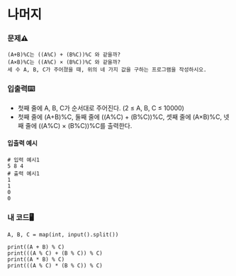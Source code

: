 # 나머지

### 문제⚠️
```
(A+B)%C는 ((A%C) + (B%C))%C 와 같을까?
(A×B)%C는 ((A%C) × (B%C))%C 와 같을까?
세 수 A, B, C가 주어졌을 때, 위의 네 가지 값을 구하는 프로그램을 작성하시오.
```

### 입출력⌨️
* 첫째 줄에 A, B, C가 순서대로 주어진다. (2 ≤ A, B, C ≤ 10000)
* 첫째 줄에 (A+B)%C, 둘째 줄에 ((A%C) + (B%C))%C, 셋째 줄에 (A×B)%C, 넷째 줄에 ((A%C) × (B%C))%C를 출력한다.

#### 입출력 예시
```
# 입력 예시1
5 8 4
# 출력 예시1
1
1
0
0
```

### 내 코드🖥️
```
A, B, C = map(int, input().split())

print((A + B) % C)
print(((A % C) + (B % C)) % C)
print((A * B) % C)
print(((A % C) * (B % C)) % C)
```

